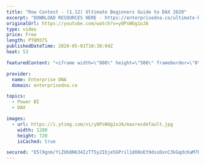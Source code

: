 ```yaml
---
title: "Row Context - (1.12) Ultimate Beginners Guide to DAX 2020"
excerpt: "DOWNLOAD RESOURCES HERE - https://enterprisedna.co/ultimate-beginners-guide-to-dax-resource-downloads/ START FROM THE BEGINNING - https://www.youtube.com/playlist?list=PL1myWUzvmmDGmLfty3BDluz8nzme1dZxg  Follow along to the beginners guide DAX tutorials by using the demo data available for download."
originalUrl: https://youtube.com/watch?v=y0PsWUg1oJA
type: video
price: Free
length: PT8M37S
publishedDateTime: 2020-05-01T10:38:04Z
heat: 53

featuredContent: "<iframe width=\"800\" height=\"500\" frameborder=\"0\" src=\"https://www.youtube.com/embed/y0PsWUg1oJA\" allow=\"accelerometer; autoplay; encrypted-media; gyroscope; picture-in-picture\" allowfullscreen></iframe>"

provider:
  name: Enterprise DNA
  domain: enterprisedna.co

topics:
  - Power BI
  - DAX

images:
  - url: https://i.ytimg.com/vi/y0PsWUg1oJA/maxresdefault.jpg
    width: 1280
    height: 720
    isCached: true

secured: "E5l9gnm/YiZUb8N634IzTT5y2Ibje5GPril1dO0oEt9dssDxnC3kGqdcKaM7BOCE3269UqjK+BNPKb5GfoqAGXmTanOE6RhAmWXLeT2T1lNnWQGSMgXd9zVSc20ww4IhJfTefPYmSbvLfAiENg5bW1Eh7eF+pI6dl0U04HIdUkAeDey8M3MPBZ3zWWTZ1XSo/yub+Hk8REzwgYWDaJWWcL6tfel0En6i2XhgpDfSYt1DibK8SCH4q4LG/dQui33fwgsv1k1UK4lGGwmwPlKtRNfT1oEgVZraAQM+l9u1s+lvGQAxfDfK4D1pD+xJePUAhNPYF7vQ9qbCWfoyhqQeMF0acIZNEfwMhrGLtMCQCZfdfwclw+MXu6Wq4h7bmTPecrINrBsPqauXikeRW4Tv7A==;QILr8LQGv7IdD/O5g+NzIQ=="
---
```



